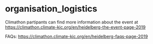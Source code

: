 # organisation_logistics

Climathon partipants can find more information about the event at https://climathon.climate-kic.org/en/heidelberg-the-event-page-2019

FAQs: https://climathon.climate-kic.org/en/heidelberg-faqs-page-2019
